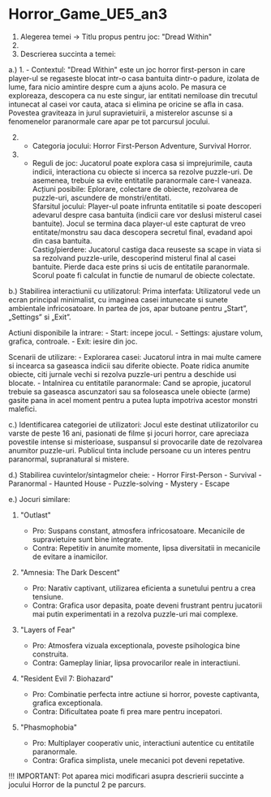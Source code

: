 # Horror_Game_UE5_an3

1. Alegerea temei -> Titlu propus pentru joc: "Dread Within"
2. 
3. Descrierea succinta a temei:
 
a.) 1. - Contextul: "Dread Within" este un joc horror first-person in care player-ul se regaseste blocat intr-o casa bantuita dintr-o padure, izolata de lume, fara nicio amintire despre cum a ajuns acolo. Pe masura ce exploreaza, descopera ca nu este singur, iar entitati nemiloase din trecutul intunecat al casei vor cauta, ataca si elimina pe oricine se afla in casa. Povestea graviteaza in jurul supravietuirii, a misterelor ascunse si a fenomenelor paranormale care apar pe tot parcursul jocului.  
 
2. - Categoria jocului: Horror First-Person Adventure, Survival Horror.

3. - Reguli de joc: Jucatorul poate explora casa si imprejurimile, cauta indicii, interactiona cu obiecte si incerca sa rezolve puzzle-uri. De asemenea, trebuie sa evite entitatile paranormale care-l vaneaza.  
   Acțiuni posibile: Eplorare, colectare de obiecte, rezolvarea de puzzle-uri, ascundere de monstri/entitati.  
   Sfarsitul jocului: Player-ul poate infrunta entitatile si poate descoperi adevarul despre casa bantuita (indicii care vor deslusi misterul casei bantuite). Jocul se termina daca player-ul este capturat de vreo entitate/monstru sau daca descopera secretul final, evadand apoi din casa bantuita.  
   Castig/pierdere: Jucatorul castiga daca reuseste sa scape in viata si sa rezolvand puzzle-urile, descoperind misterul final al casei bantuite. Pierde daca este prins si ucis de entitatile paranormale. Scorul poate fi calculat in functie de numarul de obiecte colectate.

b.) Stabilirea interactiunii cu utilizatorul:
	Prima interfata: Utilizatorul vede un ecran principal minimalist, cu imaginea casei intunecate si sunete ambientale infricosatoare. In partea de jos, apar butoane pentru „Start”, „Settings” si „Exit”.
  
Actiuni disponibile la intrare: 
  	- Start: incepe jocul.
  	- Settings: ajustare volum, grafica, controale.
  	- Exit: iesire din joc.

Scenarii de utilizare: 
  	- Explorarea casei: Jucatorul intra in mai multe camere si incearca sa gaseasca indicii sau diferite obiecte. Poate ridica anumite obiecte, citi jurnale vechi si rezolva puzzle-uri pentru a deschide usi blocate.
  	- Intalnirea cu entitatile paranormale: Cand se apropie, jucatorul trebuie sa gaseasca ascunzatori sau sa foloseasca unele obiecte (arme) gasite pana in acel moment pentru a putea lupta impotriva acestor monstri malefici.

c.) Identificarea categoriei de utilizatori: Jocul este destinat utilizatorilor cu varste de peste 16 ani, pasionati de filme și jocuri horror, care apreciaza povestile intense si misterioase, suspansul si provocarile date de rezolvarea anumitor puzzle-uri. Publicul tinta include persoane cu un interes pentru paranormal, supranatural si mistere.

d.) Stabilirea cuvintelor/sintagmelor cheie:
	- Horror First-Person
	- Survival
	- Paranormal
	- Haunted House
	- Puzzle-solving
	- Mystery
	- Escape

e.) Jocuri similare:

1. "Outlast"
   - Pro: Suspans constant, atmosfera infricosatoare. Mecanicile de supravietuire sunt bine integrate.
   - Contra: Repetitiv in anumite momente, lipsa diversitatii in mecanicile de evitare a inamicilor.

2. "Amnesia: The Dark Descent"
   - Pro: Narativ captivant, utilizarea eficienta a sunetului pentru a crea tensiune.
   - Contra: Grafica usor depasita, poate deveni frustrant pentru jucatorii mai putin experimentati in a rezolva puzzle-uri mai complexe.

3. "Layers of Fear"
   - Pro: Atmosfera vizuala exceptionala, poveste psihologica bine construita.
   - Contra: Gameplay liniar, lipsa provocarilor reale in interactiuni.

4. "Resident Evil 7: Biohazard"
   - Pro: Combinatie perfecta intre actiune si horror, poveste captivanta, grafica exceptionala.
   - Contra: Dificultatea poate fi prea mare pentru incepatori.

5. "Phasmophobia"
   - Pro: Multiplayer cooperativ unic, interactiuni autentice cu entitatile paranormale.
   - Contra: Grafica simplista, unele mecanici pot deveni repetative.

!!! IMPORTANT: Pot aparea mici modificari asupra descrierii succinte a jocului Horror de la punctul 2 pe parcurs.
